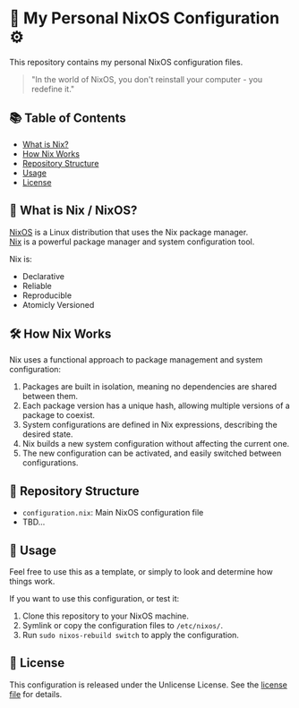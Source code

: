 # 🐧 My Personal NixOS Configuration ⚙️
	 
This repository contains my personal NixOS configuration files.

> "In the world of NixOS, you don't reinstall your computer - you redefine it."

## 📚 Table of Contents
- [What is Nix?](#-what-is-nix--nixos)
- [How Nix Works](#-how-nix-works)
- [Repository Structure](#-repository-structure)
- [Usage](#-usage)
- [License](#-license)

## 🔧 What is Nix / NixOS?

[NixOS](https://nixos.org/) is a Linux distribution that uses the Nix package manager.<br/>
[Nix](https://github.com/NixOS/nix) is a powerful package manager and system configuration tool.

Nix is:
- Declarative
- Reliable
- Reproducible
- Atomicly Versioned

## 🛠️ How Nix Works

Nix uses a functional approach to package management and system configuration:

1. Packages are built in isolation, meaning no dependencies are shared between them.
2. Each package version has a unique hash, allowing multiple versions of a package to coexist.
3. System configurations are defined in Nix expressions, describing the desired state.
4. Nix builds a new system configuration without affecting the current one.
5. The new configuration can be activated, and easily switched between configurations.

## 📁 Repository Structure

- `configuration.nix`: Main NixOS configuration file
- TBD...

## 🚀 Usage

Feel free to use this as a template, or simply to look and determine how things work.

If you want to use this configuration, or test it:
1. Clone this repository to your NixOS machine.
2. Symlink or copy the configuration files to `/etc/nixos/`.
3. Run `sudo nixos-rebuild switch` to apply the configuration.

## 📄 License

This configuration is released under the Unlicense License. See the [license file](LICENCE) for details.
